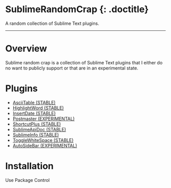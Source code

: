 # SublimeRandomCrap {: .doctitle}
A random collection of Sublime Text plugins.

---

# Overview
Sublime random crap is a collection of Sublime Text plugins that I either do no want to publicly support or that are in an experimental state.

# Plugins
- [AsciiTable (STABLE)](plugins/asciitable.md)
- [HighlightWord (STABLE)](plugins/highlightword.md)
- [InsertDate (STABLE)](plugins/insertdate.md)
- [Postmaster (EXPERIMENTAL)](plugins/postmaster.md)
- [ShortcutPlus (STABLE)](plugins/shortcutplus.md)
- [SublimeApiDoc (STABLE)](plugins/sublimeapidoc.md)
- [SublimeInfo (STABLE)](plugins/sublimeinfo.md)
- [ToggleWhiteSpace (STABLE)](plugins/togglewhitespace.md)
- [AutoSideBar (EXPERIMENTAL)](plugins/autosidebar.md)
<!-- - [Grip - GitHub Readme Instant Preview (EXPERIMENTAL)](plugins/grip.md) -->

# Installation
Use Package Control
